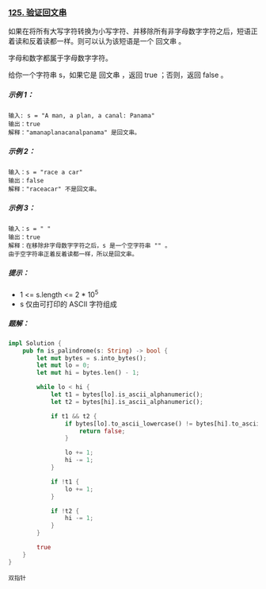 ### [125. 验证回文串](https://leetcode.cn/problems/valid-palindrome/)
如果在将所有大写字符转换为小写字符、并移除所有非字母数字字符之后，短语正着读和反着读都一样。则可以认为该短语是一个 回文串 。

字母和数字都属于字母数字字符。

给你一个字符串 s，如果它是 回文串 ，返回 true ；否则，返回 false 。



##### 示例 1：
```
输入: s = "A man, a plan, a canal: Panama"
输出：true
解释："amanaplanacanalpanama" 是回文串。
```

##### 示例 2：
```
输入：s = "race a car"
输出：false
解释："raceacar" 不是回文串。
```

##### 示例 3：
```
输入：s = " "
输出：true
解释：在移除非字母数字字符之后，s 是一个空字符串 "" 。
由于空字符串正着反着读都一样，所以是回文串。
```

##### 提示：
- 1 <= s.length <= 2 * 10<sup>5</sup>
- s 仅由可打印的 ASCII 字符组成

##### 题解：
```rust
impl Solution {
    pub fn is_palindrome(s: String) -> bool {
        let mut bytes = s.into_bytes();
        let mut lo = 0;
        let mut hi = bytes.len() - 1;

        while lo < hi {
            let t1 = bytes[lo].is_ascii_alphanumeric();
            let t2 = bytes[hi].is_ascii_alphanumeric();

            if t1 && t2 {
                if bytes[lo].to_ascii_lowercase() != bytes[hi].to_ascii_lowercase() {
                    return false;
                }

                lo += 1;
                hi -= 1;
            }

            if !t1 {
                lo += 1;
            }

            if !t2 {
                hi -= 1;
            }
        }

        true
    }
}
```

`双指针`
